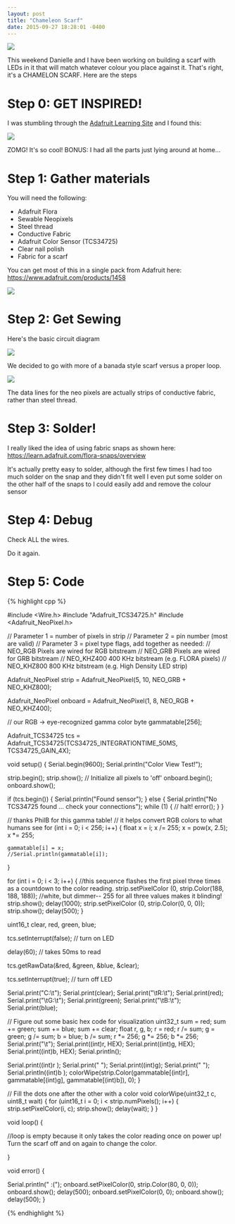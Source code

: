```yaml
---
layout: post
title: "Chameleon Scarf"
date: 2015-09-27 18:28:01 -0400
---
```


![](../images/scraf_5.jpg)

This weekend Danielle and I have been working on building a scarf with LEDs in it that will match whatever colour you place against it.
That's right, it's a CHAMELON SCARF.
Here are the steps

# Step 0: GET INSPIRED!

I was stumbling through the [Adafruit Learning Site](https://learn.adafruit.com/) and I found this:

![](https://learn.adafruit.com/system/guides/images/000/000/280/medium800/chameleon-scarf-adafruit-thumb.jpg?1396719510)

ZOMG! It's so cool! BONUS: I had all the parts just lying around at home...

# Step 1: Gather materials

You will need the following:

 - Adafruit Flora
 - Sewable Neopixels
 - Steel thread
 - Conductive Fabric
 - Adafruit Color Sensor (TCS34725)
 - Clear nail polish
 - Fabric for a scarf

You can get most of this in a single pack from Adafruit here: https://www.adafruit.com/products/1458

![](../images/scarf_2.jpg)

# Step 2: Get Sewing

Here's the basic circuit diagram

![](../images/scarf_7.jpg)

We decided to go with more of a banada style scarf versus a proper loop.

![](../images/scarf_1.jpg)

The data lines for the neo pixels are actually strips of conductive fabric, rather than steel thread.

# Step 3: Solder!

I really liked the idea of using fabric snaps as shown here: https://learn.adafruit.com/flora-snaps/overview

It's actually pretty easy to solder, although the first few times I had too much solder on the snap and they didn't fit well
I even put some solder on the other half of the snaps to I could easily add and remove the colour sensor

# Step 4: Debug

Check ALL the wires.

Do it again.

# Step 5: Code

{% highlight cpp %}

#include <Wire.h>
#include "Adafruit_TCS34725.h"
#include <Adafruit_NeoPixel.h>

// Parameter 1 = number of pixels in strip
// Parameter 2 = pin number (most are valid)
// Parameter 3 = pixel type flags, add together as needed:
//   NEO_RGB     Pixels are wired for RGB bitstream
//   NEO_GRB     Pixels are wired for GRB bitstream
//   NEO_KHZ400  400 KHz bitstream (e.g. FLORA pixels)
//   NEO_KHZ800  800 KHz bitstream (e.g. High Density LED strip)

Adafruit_NeoPixel strip = Adafruit_NeoPixel(5, 10, NEO_GRB + NEO_KHZ800);

Adafruit_NeoPixel onboard = Adafruit_NeoPixel(1, 8, NEO_RGB + NEO_KHZ400);


// our RGB -> eye-recognized gamma color
byte gammatable[256];


Adafruit_TCS34725 tcs = Adafruit_TCS34725(TCS34725_INTEGRATIONTIME_50MS, TCS34725_GAIN_4X);

void setup() {
  Serial.begin(9600);
  Serial.println("Color View Test!");

  strip.begin();
  strip.show(); // Initialize all pixels to 'off'
  onboard.begin();
  onboard.show();

  if (tcs.begin()) {
    Serial.println("Found sensor");
  } else {
    Serial.println("No TCS34725 found ... check your connections");
    while (1) {
      // halt!
      error();
    }
  }


  // thanks PhilB for this gamma table!
  // it helps convert RGB colors to what humans see
  for (int i = 0; i < 256; i++) {
    float x = i;
    x /= 255;
    x = pow(x, 2.5);
    x *= 255;

    gammatable[i] = x;
    //Serial.println(gammatable[i]);
  }

  for (int i = 0; i < 3; i++) { //this sequence flashes the first pixel three times as a countdown to the color reading.
    strip.setPixelColor (0, strip.Color(188, 188, 188)); //white, but dimmer-- 255 for all three values makes it blinding!
    strip.show();
    delay(1000);
    strip.setPixelColor (0, strip.Color(0, 0, 0));
    strip.show();
    delay(500);
  }

  uint16_t clear, red, green, blue;

  tcs.setInterrupt(false);      // turn on LED

  delay(60);  // takes 50ms to read

  tcs.getRawData(&red, &green, &blue, &clear);

  tcs.setInterrupt(true);  // turn off LED

  Serial.print("C:\t"); Serial.print(clear);
  Serial.print("\tR:\t"); Serial.print(red);
  Serial.print("\tG:\t"); Serial.print(green);
  Serial.print("\tB:\t"); Serial.print(blue);

  // Figure out some basic hex code for visualization
  uint32_t sum = red;
  sum += green;
  sum += blue;
  sum += clear;
  float r, g, b;
  r = red; r /= sum;
  g = green; g /= sum;
  b = blue; b /= sum;
  r *= 256; g *= 256; b *= 256;
  Serial.print("\t");
  Serial.print((int)r, HEX); Serial.print((int)g, HEX); Serial.print((int)b, HEX);
  Serial.println();

  Serial.print((int)r ); Serial.print(" "); Serial.print((int)g); Serial.print(" ");  Serial.println((int)b );
  colorWipe(strip.Color(gammatable[(int)r], gammatable[(int)g], gammatable[(int)b]), 0);
}

// Fill the dots one after the other with a color
void colorWipe(uint32_t c, uint8_t wait) {
  for (uint16_t i = 0; i < strip.numPixels(); i++) {
    strip.setPixelColor(i, c);
    strip.show();
    delay(wait);
  }
}

void loop() {

  //loop is empty because it only takes the color reading once on power up! Turn the scarf off and on again to change the color.

}

void error() {

  Serial.println(" :(");
  onboard.setPixelColor(0, strip.Color(80, 0, 0));
  onboard.show();
  delay(500);
  onboard.setPixelColor(0, 0);
  onboard.show();
  delay(500);
}

{% endhighlight %}
